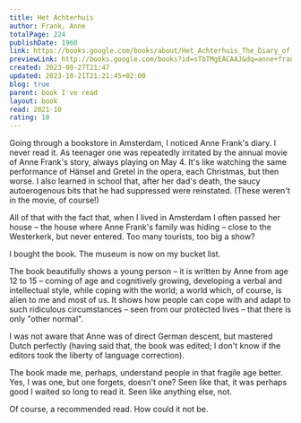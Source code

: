 ```yaml
---  
title: Het Achterhuis  
author: Frank, Anne  
totalPage: 224  
publishDate: 1960  
link: https://books.google.com/books/about/Het_Achterhuis_The_Diary_of_Anne_Frank.html?hl=&id=sTbTMgEACAAJ  
previewLink: http://books.google.com/books?id=sTbTMgEACAAJ&dq=anne+frank,+het+achterhuis&hl=&as_pt=BOOKS&cd=1&source=gbs_api  
created: 2023-08-27T21:47  
updated: 2023-10-21T21:21:45+02:00  
blog: true  
parent: book I've read  
layout: book  
read: 2021-10  
rating: 10  
---  
```

  
Going through a bookstore in Amsterdam, I noticed Anne Frank's diary.  I never read it.  As teenager one was repeatedly irritated by the annual movie of Anne Frank's story, always playing on May 4.  It's like watching the same performance of Hänsel and Gretel in the opera, each Christmas, but then worse.  I also learned in school that, after her dad's death, the saucy autoerogenous bits that he had suppressed were reinstated. (These weren't in the movie, of course!)    
  
All of that with the fact that, when I lived in Amsterdam I often passed her house – the house where Anne Frank's family was hiding – close to the Westerkerk, but never entered. Too many tourists, too big a show?  
  
I bought the book.  The museum is now on my bucket list.  
  
The book beautifully shows a young person – it is written by Anne from age 12 to 15 – coming of age and cognitively growing, developing a verbal and intellectual style, while coping with the world; a world which, of course, is alien to me and most of us. It shows how people can cope with and adapt to such ridiculous circumstances – seen from our protected lives – that there is only "other normal".   
  
I was not aware that Anne was of direct German descent, but mastered Dutch perfectly (having said that, the book was edited; I don't know if the editors took the liberty of language correction).  
  
The book made me, perhaps, understand people in that fragile age better. Yes, I was one, but one forgets, doesn't one?  Seen like that, it was perhaps good I waited so long to read it.  Seen like anything else, not.  
  
Of course, a recommended read.  How could it not be.